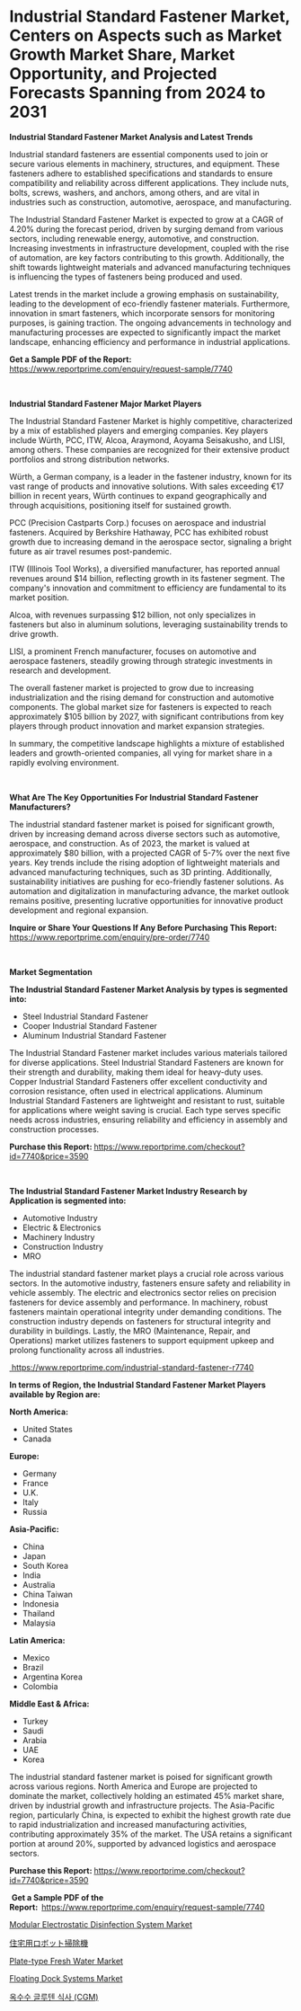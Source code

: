 <p><h1>Industrial Standard Fastener Market, Centers on Aspects such as Market Growth Market Share, Market Opportunity, and Projected Forecasts Spanning from 2024 to 2031</h1></p><p><strong>Industrial Standard Fastener Market Analysis and Latest Trends</strong></p>
<p><p>Industrial standard fasteners are essential components used to join or secure various elements in machinery, structures, and equipment. These fasteners adhere to established specifications and standards to ensure compatibility and reliability across different applications. They include nuts, bolts, screws, washers, and anchors, among others, and are vital in industries such as construction, automotive, aerospace, and manufacturing.</p><p>The Industrial Standard Fastener Market is expected to grow at a CAGR of 4.20% during the forecast period, driven by surging demand from various sectors, including renewable energy, automotive, and construction. Increasing investments in infrastructure development, coupled with the rise of automation, are key factors contributing to this growth. Additionally, the shift towards lightweight materials and advanced manufacturing techniques is influencing the types of fasteners being produced and used.</p><p>Latest trends in the market include a growing emphasis on sustainability, leading to the development of eco-friendly fastener materials. Furthermore, innovation in smart fasteners, which incorporate sensors for monitoring purposes, is gaining traction. The ongoing advancements in technology and manufacturing processes are expected to significantly impact the market landscape, enhancing efficiency and performance in industrial applications.</p></p>
<p><strong>Get a Sample PDF of the Report:&nbsp;</strong> <a href="https://www.reportprime.com/enquiry/request-sample/7740">https://www.reportprime.com/enquiry/request-sample/7740</a></p>
<p>&nbsp;</p>
<p><strong>Industrial Standard Fastener Major Market Players</strong></p>
<p><p>The Industrial Standard Fastener Market is highly competitive, characterized by a mix of established players and emerging companies. Key players include Würth, PCC, ITW, Alcoa, Araymond, Aoyama Seisakusho, and LISI, among others. These companies are recognized for their extensive product portfolios and strong distribution networks.</p><p>Würth, a German company, is a leader in the fastener industry, known for its vast range of products and innovative solutions. With sales exceeding €17 billion in recent years, Würth continues to expand geographically and through acquisitions, positioning itself for sustained growth.</p><p>PCC (Precision Castparts Corp.) focuses on aerospace and industrial fasteners. Acquired by Berkshire Hathaway, PCC has exhibited robust growth due to increasing demand in the aerospace sector, signaling a bright future as air travel resumes post-pandemic.</p><p>ITW (Illinois Tool Works), a diversified manufacturer, has reported annual revenues around $14 billion, reflecting growth in its fastener segment. The company's innovation and commitment to efficiency are fundamental to its market position.</p><p>Alcoa, with revenues surpassing $12 billion, not only specializes in fasteners but also in aluminum solutions, leveraging sustainability trends to drive growth.</p><p>LISI, a prominent French manufacturer, focuses on automotive and aerospace fasteners, steadily growing through strategic investments in research and development.</p><p>The overall fastener market is projected to grow due to increasing industrialization and the rising demand for construction and automotive components. The global market size for fasteners is expected to reach approximately $105 billion by 2027, with significant contributions from key players through product innovation and market expansion strategies. </p><p>In summary, the competitive landscape highlights a mixture of established leaders and growth-oriented companies, all vying for market share in a rapidly evolving environment.</p></p>
<p>&nbsp;</p>
<p><strong>What Are The Key Opportunities For Industrial Standard Fastener Manufacturers?</strong></p>
<p><p>The industrial standard fastener market is poised for significant growth, driven by increasing demand across diverse sectors such as automotive, aerospace, and construction. As of 2023, the market is valued at approximately $80 billion, with a projected CAGR of 5-7% over the next five years. Key trends include the rising adoption of lightweight materials and advanced manufacturing techniques, such as 3D printing. Additionally, sustainability initiatives are pushing for eco-friendly fastener solutions. As automation and digitalization in manufacturing advance, the market outlook remains positive, presenting lucrative opportunities for innovative product development and regional expansion.</p></p>
<p><strong>Inquire or Share Your Questions If Any Before Purchasing This Report:</strong> <a href="https://www.reportprime.com/enquiry/pre-order/7740">https://www.reportprime.com/enquiry/pre-order/7740</a></p>
<p>&nbsp;</p>
<p><strong>Market Segmentation</strong></p>
<p><strong>The Industrial Standard Fastener Market Analysis by types is segmented into:</strong></p>
<p><ul><li>Steel Industrial Standard Fastener</li><li>Cooper Industrial Standard Fastener</li><li>Aluminum Industrial Standard Fastener</li></ul></p>
<p><p>The Industrial Standard Fastener market includes various materials tailored for diverse applications. Steel Industrial Standard Fasteners are known for their strength and durability, making them ideal for heavy-duty uses. Copper Industrial Standard Fasteners offer excellent conductivity and corrosion resistance, often used in electrical applications. Aluminum Industrial Standard Fasteners are lightweight and resistant to rust, suitable for applications where weight saving is crucial. Each type serves specific needs across industries, ensuring reliability and efficiency in assembly and construction processes.</p></p>
<p><strong>Purchase this Report:&nbsp;</strong><a href="https://www.reportprime.com/checkout?id=7740&price=3590">https://www.reportprime.com/checkout?id=7740&price=3590</a></p>
<p>&nbsp;</p>
<p><strong>The Industrial Standard Fastener Market Industry Research by Application is segmented into:</strong></p>
<p><ul><li>Automotive Industry</li><li>Electric & Electronics</li><li>Machinery Industry</li><li>Construction Industry</li><li>MRO</li></ul></p>
<p><p>The industrial standard fastener market plays a crucial role across various sectors. In the automotive industry, fasteners ensure safety and reliability in vehicle assembly. The electric and electronics sector relies on precision fasteners for device assembly and performance. In machinery, robust fasteners maintain operational integrity under demanding conditions. The construction industry depends on fasteners for structural integrity and durability in buildings. Lastly, the MRO (Maintenance, Repair, and Operations) market utilizes fasteners to support equipment upkeep and prolong functionality across all industries.</p></p>
<p><a href="https://www.reportprime.com/industrial-standard-fastener-r7740">&nbsp;https://www.reportprime.com/industrial-standard-fastener-r7740</a></p>
<p><strong>In terms of Region, the Industrial Standard Fastener Market Players available by Region are:</strong></p>
<p>
    <p> <strong> North America: </strong>
        <ul>
            <li>United States</li>
            <li>Canada</li>
        </ul>
        </p> 
    <p> <strong> Europe: </strong>
        <ul>
            <li>Germany</li>
            <li>France</li>
            <li>U.K.</li>
            <li>Italy</li>
            <li>Russia</li>
        </ul>
        </p> 
    <p> <strong> Asia-Pacific: </strong>
        <ul>
            <li>China</li>
            <li>Japan</li>
            <li>South Korea</li>
            <li>India</li>
            <li>Australia</li>
            <li>China Taiwan</li>
            <li>Indonesia</li>
            <li>Thailand</li>
            <li>Malaysia</li>
        </ul>
        </p> 
    <p> <strong> Latin America: </strong>
        <ul>
            <li>Mexico</li>
            <li>Brazil</li>
            <li>Argentina Korea</li>
            <li>Colombia</li>
        </ul>
        </p> 
    <p> <strong> Middle East & Africa: </strong>
        <ul>
            <li>Turkey</li>
            <li>Saudi</li>
            <li>Arabia</li>
            <li>UAE</li>
            <li>Korea</li>
        </ul>
    </p>
    </p>
<p><p>The industrial standard fastener market is poised for significant growth across various regions. North America and Europe are projected to dominate the market, collectively holding an estimated 45% market share, driven by industrial growth and infrastructure projects. The Asia-Pacific region, particularly China, is expected to exhibit the highest growth rate due to rapid industrialization and increased manufacturing activities, contributing approximately 35% of the market. The USA retains a significant portion at around 20%, supported by advanced logistics and aerospace sectors.</p></p>
<p><strong>Purchase this Report: </strong><a href="https://www.reportprime.com/checkout?id=7740&price=3590">https://www.reportprime.com/checkout?id=7740&price=3590</a></p>
<p>&nbsp;<strong>Get a Sample PDF of the Report:&nbsp;&nbsp;</strong><a href="https://www.reportprime.com/enquiry/request-sample/7740">https://www.reportprime.com/enquiry/request-sample/7740</a></p>
<p><strong></strong></p>
<p><p><a href="https://medium.com/@tracey.gray97887/future-trajectory-of-the-modular-electrostatic-disinfection-system-market-emerging-market-trends-2f0d8a65866f">Modular Electrostatic Disinfection System Market</a></p><p><a href="https://medium.com/@ismaelblick2023/residential-robotic-vacuum-cleaner-0a9067d621bd">住宅用ロボット掃除機</a></p><p><a href="https://medium.com/@tracey.gray97887/emerging-trends-in-plate-type-fresh-water-market-global-outlook-and-future-prospects-from-56893fcd4c15">Plate-type Fresh Water Market</a></p><p><a href="https://github.com/yoshih12/Market-Research-Report-List-4/blob/main/floating-dock-systems-market.md">Floating Dock Systems Market</a></p><p><a href="https://medium.com/@nazminrahman651/%EC%84%B8%EA%B3%84-corn-gluten-meal-cgm-market-%EC%9D%80-2024%EC%97%90%EC%84%9C-2031%EB%A1%9C-%EC%97%B0%ED%8F%89%EA%B7%A0-%EC%A6%9D%EA%B0%80%EC%9C%A8%EC%9D%84-%EB%B3%B4%EC%9D%BC-%EA%B2%83%EC%9C%BC%EB%A1%9C-%EC%98%88%EC%83%81%EB%90%A9%EB%8B%88%EB%8B%A4-3dd5fbfb5eed">옥수수 글루텐 식사 (CGM)</a></p></p>